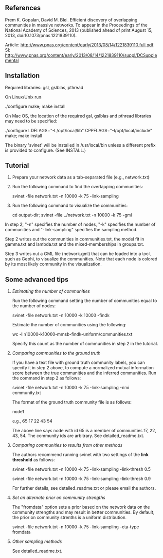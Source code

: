References
----------

Prem K. Gopalan, David M. Blei. Efficient discovery of overlapping communities 
in massive networks. To appear in the Proceedings of the National Academy of 
Sciences, 2013 (published ahead of print August 15, 2013, doi:10.1073/pnas.1221839110).

Article: http://www.pnas.org/content/early/2013/08/14/1221839110.full.pdf
SI: http://www.pnas.org/content/early/2013/08/14/1221839110/suppl/DCSupplemental

Installation
------------

Required libraries: gsl, gslblas, pthread

On Linux/Unix run

 ./configure
 make; make install

On Mac OS, the location of the required gsl, gslblas and pthread
libraries may need to be specified:

 ./configure LDFLAGS="-L/opt/local/lib" CPPFLAGS="-I/opt/local/include"
 make; make install

The binary 'svinet' will be installed in /usr/local/bin unless a
different prefix is provided to configure. (See INSTALL.)

Tutorial
--------

1. Prepare your network data as a tab-separated file (e.g., network.txt)

2. Run the following command to find the overlapping communities: 

     svinet -file network.txt -n 10000 -k 75 -link-sampling

3. Run the following command to visualize the communities:
   
     cd output-dir; svinet -file ../network.txt  -n 10000 -k 75 -gml

In step 2, "-n" specifies the number of nodes, "-k" specifies the
number of communities and "-link-sampling" specifies the sampling
method.
   
Step 2 writes out the communities in communities.txt, the model fit in
gamma.txt and lambda.txt and the mixed-memberships in groups.txt.

Step 3 writes out a GML file (network.gml) that can be loaded into a
tool, such as Gephi, to visualize the communities. Note that each node
is colored by its most likely community in the visualization.

Some advanced tips
------------------

1. *Estimating the number of communities*

   Run the following command setting the number of communities equal
   to the number of nodes:

   svinet -file network.txt  -n 10000 -k 10000 -findk

   Estimate the number of communities using the following:

   wc -l n10000-k10000-mmsb-findk-uniform/communities.txt

   Specify this count as the number of communities in step 2 in the tutorial.

2. *Comparing communities to the ground truth*

   If you have a text file with ground truth community labels, you can
   specify it in step 2 above, to compute a normalized mutual
   information score between the true communities and the inferred
   communities. Run the command in step 2 as follows:

     svinet -file network.txt -n 10000 -k 75 -link-sampling -nmi community.txt

   The format of the ground truth community file is as follows:

   node1    <list of communities node1 is a member of>

   e.g., 
   65	 17 22 43 54

   The above line says node with id 65 is a member of communities 17,
   22, 43, 54. The community ids are arbitrary. See detailed_readme.txt.

3. *Comparing communities to results from other methods*

   The authors recommend running svinet with two settings of the
   **link threshold** as follows:

     svinet -file network.txt -n 10000 -k 75 -link-sampling -link-thresh 0.5

     svinet -file network.txt -n 10000 -k 75 -link-sampling -link-thresh 0.9

   For further details, see detailed_readme.txt or please email the authors.

4. *Set an alternate prior on community strengths*

   The "fromdata" option sets a prior based on the network data on the
   community strengths and may result in better communities. By
   default, the prior on community strenths is a uniform distribution.

     svinet -file network.txt -n 10000 -k 75 -link-sampling -eta-type fromdata

5. *Other sampling methods*

   See detailed_readme.txt.


   
